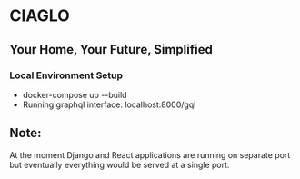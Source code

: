 # CIAGLO
## Your Home, Your Future, Simplified

### Local Environment Setup
- docker-compose up --build
- Running graphql interface: localhost:8000/gql

## Note:
At the moment Django and React applications are running on separate port but eventually everything would be served at a single port.
